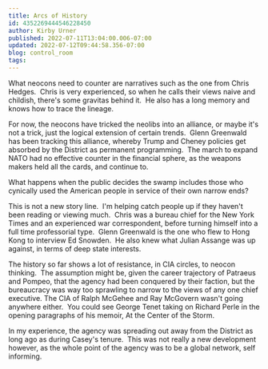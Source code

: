```yaml
---
title: Arcs of History
id: 4352269444546228450
author: Kirby Urner
published: 2022-07-11T13:04:00.006-07:00
updated: 2022-07-12T09:44:58.356-07:00
blog: control_room
tags: 
---
```


What neocons need to counter are narratives such as the one from Chris Hedges.  Chris is very experienced, so when he calls their views naive and childish, there's some gravitas behind it.  He also has a long memory and knows how to trace the lineage.

For now, the neocons have tricked the neolibs into an alliance, or maybe it's not a trick, just the logical extension of certain trends.  Glenn Greenwald has been tracking this alliance, whereby Trump and Cheney policies get absorbed by the District as permanent programming.  The march to expand NATO had no effective counter in the financial sphere, as the weapons makers held all the cards, and continue to.

What happens when the public decides the swamp includes those who cynically used the American people in service of their own narrow ends?

This is not a new story line.  I'm helping catch people up if they haven't been reading or viewing much.  Chris was a bureau chief for the New York Times and an experienced war correspondent, before turning himself into a full time professorial type.  Glenn Greenwald is the one who flew to Hong Kong to interview Ed Snowden.  He also knew what Julian Assange was up against, in terms of deep state interests.

The history so far shows a lot of resistance, in CIA circles, to neocon thinking.  The assumption might be, given the career trajectory of Patraeus and Pompeo, that the agency had been conquered by their faction, but the bureaucracy was way too sprawling to narrow to the views of any one chief executive. The CIA of Ralph McGehee and Ray McGovern wasn't going anywhere either.  You could see George Tenet taking on Richard Perle in the opening paragraphs of his memoir, At the Center of the Storm.

In my experience, the agency was spreading out away from the District as long ago as during Casey's tenure.  This was not really a new development however, as the whole point of the agency was to be a global network, self informing.